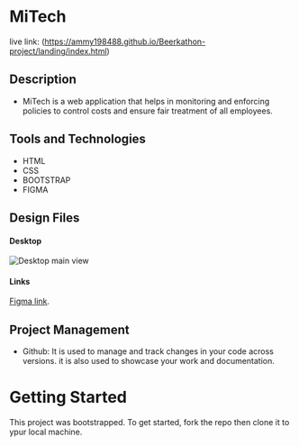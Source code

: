 # MiTech

live link: (https://ammy198488.github.io/Beerkathon-project/landing/index.html)
## Description
- MiTech is a web application that helps in monitoring and enforcing policies to control costs and ensure fair treatment of all employees.

## Tools and Technologies
- HTML
- CSS
- BOOTSTRAP
- FIGMA
## Design Files

#### Desktop

![Desktop main view](../images/Home%20-%20Landing%20page%20screen.png)
#### Links

[Figma link](https://www.figma.com/file/DwyUGrst0EiM7BeCKIVv00/Tech-Titans-Beerkathon?node-id=63-183&t=SJdYRXIJi4s2leJy-0).

## Project Management

- Github:
  It is used to manage and track changes in your code across versions. it is also used to showcase your work and documentation.

# Getting Started

This project was bootstrapped. To get started, fork the repo then clone it to ypur local machine.
